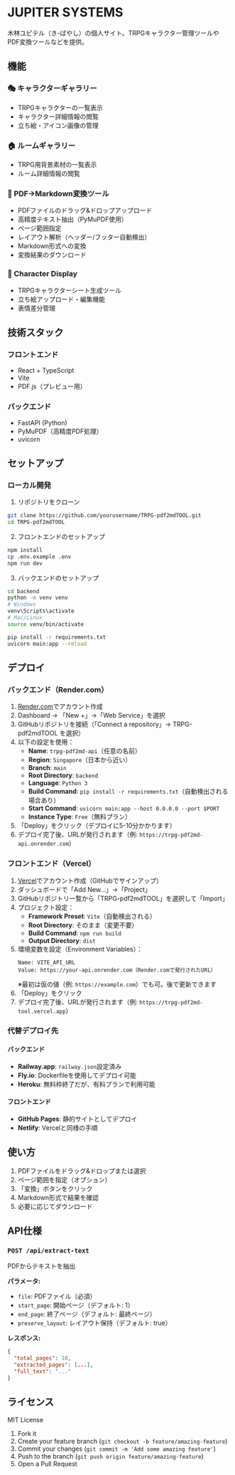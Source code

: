 # JUPITER SYSTEMS

木林ユピテル（き-ばやし）の個人サイト。TRPGキャラクター管理ツールやPDF変換ツールなどを提供。

## 機能

### 🎭 キャラクターギャラリー
- TRPGキャラクターの一覧表示
- キャラクター詳細情報の閲覧
- 立ち絵・アイコン画像の管理

### 🏠 ルームギャラリー
- TRPG用背景素材の一覧表示
- ルーム詳細情報の閲覧

### 📄 PDF→Markdown変換ツール
- PDFファイルのドラッグ&ドロップアップロード
- 高精度テキスト抽出（PyMuPDF使用）
- ページ範囲指定
- レイアウト解析（ヘッダー/フッター自動検出）
- Markdown形式への変換
- 変換結果のダウンロード

### 🎨 Character Display
- TRPGキャラクターシート生成ツール
- 立ち絵アップロード・編集機能
- 表情差分管理

## 技術スタック

### フロントエンド
- React + TypeScript
- Vite
- PDF.js（プレビュー用）

### バックエンド
- FastAPI (Python)
- PyMuPDF（高精度PDF処理）
- uvicorn

## セットアップ

### ローカル開発

1. リポジトリをクローン
```bash
git clone https://github.com/yourusername/TRPG-pdf2mdTOOL.git
cd TRPG-pdf2mdTOOL
```

2. フロントエンドのセットアップ
```bash
npm install
cp .env.example .env
npm run dev
```

3. バックエンドのセットアップ
```bash
cd backend
python -m venv venv
# Windows
venv\Scripts\activate
# Mac/Linux
source venv/bin/activate

pip install -r requirements.txt
uvicorn main:app --reload
```

## デプロイ

### バックエンド（Render.com）

1. [Render.com](https://render.com)でアカウント作成
2. Dashboard → 「New +」→「Web Service」を選択
3. GitHubリポジトリを接続（「Connect a repository」→ TRPG-pdf2mdTOOL を選択）
4. 以下の設定を使用：
   - **Name**: `trpg-pdf2md-api`（任意の名前）
   - **Region**: `Singapore`（日本から近い）
   - **Branch**: `main`
   - **Root Directory**: `backend`
   - **Language**: `Python 3`
   - **Build Command**: `pip install -r requirements.txt`（自動検出される場合あり）
   - **Start Command**: `uvicorn main:app --host 0.0.0.0 --port $PORT`
   - **Instance Type**: `Free`（無料プラン）
5. 「Deploy」をクリック（デプロイに5-10分かかります）
6. デプロイ完了後、URLが発行されます（例: `https://trpg-pdf2md-api.onrender.com`）

### フロントエンド（Vercel）

1. [Vercel](https://vercel.com)でアカウント作成（GitHubでサインアップ）
2. ダッシュボードで「Add New...」→「Project」
3. GitHubリポジトリ一覧から「TRPG-pdf2mdTOOL」を選択して「Import」
4. プロジェクト設定：
   - **Framework Preset**: `Vite`（自動検出される）
   - **Root Directory**: そのまま（変更不要）
   - **Build Command**: `npm run build`
   - **Output Directory**: `dist`
5. 環境変数を設定（Environment Variables）：
   ```
   Name: VITE_API_URL
   Value: https://your-api.onrender.com（Render.comで発行されたURL）
   ```
   ※最初は仮の値（例: `https://example.com`）でも可。後で更新できます
6. 「Deploy」をクリック
7. デプロイ完了後、URLが発行されます（例: `https://trpg-pdf2md-tool.vercel.app`）

### 代替デプロイ先

#### バックエンド
- **Railway.app**: `railway.json`設定済み
- **Fly.io**: Dockerfileを使用してデプロイ可能
- **Heroku**: 無料枠終了だが、有料プランで利用可能

#### フロントエンド
- **GitHub Pages**: 静的サイトとしてデプロイ
- **Netlify**: Vercelと同様の手順

## 使い方

1. PDFファイルをドラッグ&ドロップまたは選択
2. ページ範囲を指定（オプション）
3. 「変換」ボタンをクリック
4. Markdown形式で結果を確認
5. 必要に応じてダウンロード

## API仕様

### `POST /api/extract-text`
PDFからテキストを抽出

**パラメータ:**
- `file`: PDFファイル（必須）
- `start_page`: 開始ページ（デフォルト: 1）
- `end_page`: 終了ページ（デフォルト: 最終ページ）
- `preserve_layout`: レイアウト保持（デフォルト: true）

**レスポンス:**
```json
{
  "total_pages": 10,
  "extracted_pages": [...],
  "full_text": "..."
}
```

## ライセンス

MIT License


1. Fork it
2. Create your feature branch (`git checkout -b feature/amazing-feature`)
3. Commit your changes (`git commit -m 'Add some amazing feature'`)
4. Push to the branch (`git push origin feature/amazing-feature`)
5. Open a Pull Request